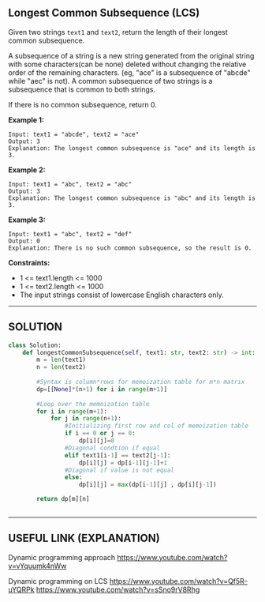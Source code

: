 ## Longest Common Subsequence (LCS)

Given two strings `text1` and `text2`, return the length of their longest common subsequence.

A subsequence of a string is a new string generated from the original string with some characters(can be none) deleted without changing the relative order of the remaining characters. (eg, "ace" is a subsequence of "abcde" while "aec" is not). A common subsequence of two strings is a subsequence that is common to both strings.

If there is no common subsequence, return 0.

__Example 1:__
```
Input: text1 = "abcde", text2 = "ace" 
Output: 3  
Explanation: The longest common subsequence is "ace" and its length is 3.
```
__Example 2:__
```
Input: text1 = "abc", text2 = "abc"
Output: 3
Explanation: The longest common subsequence is "abc" and its length is 3.
```
__Example 3:__
```
Input: text1 = "abc", text2 = "def"
Output: 0
Explanation: There is no such common subsequence, so the result is 0.
```

__Constraints:__

* 1 <= text1.length <= 1000
* 1 <= text2.length <= 1000
* The input strings consist of lowercase English characters only.

---

## SOLUTION

```python
class Solution:
    def longestCommonSubsequence(self, text1: str, text2: str) -> int:
        m = len(text1)
        n = len(text2)
        
        #Syntax is column*rows for memoization table for m*n matrix
        dp=[[None]*(n+1) for i in range(m+1)]
        
        #Loop over the memoization table
        for i in range(m+1):
            for j in range(n+1):
                #Initializing first row and col of memoization table
                if i == 0 or j == 0:
                    dp[i][j]=0
                #Diagonal condtion if equal
                elif text1[i-1] == text2[j-1]:
                    dp[i][j] = dp[i-1][j-1]+1
                #Diagonal if value is not equal
                else:
                    dp[i][j] = max(dp[i-1][j] , dp[i][j-1])

        return dp[m][n]
        
```

---

## USEFUL LINK (EXPLANATION)

Dynamic programming approach
https://www.youtube.com/watch?v=vYquumk4nWw

Dynamic programming on LCS
https://www.youtube.com/watch?v=Qf5R-uYQRPk
https://www.youtube.com/watch?v=sSno9rV8Rhg

